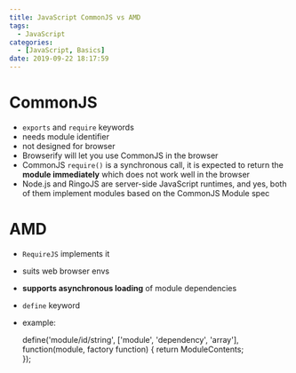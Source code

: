 ```yaml
---
title: JavaScript CommonJS vs AMD
tags:
  - JavaScript
categories:
  - [JavaScript, Basics]
date: 2019-09-22 18:17:59
---
```


# CommonJS

*   `exports` and `require` keywords
*   needs module identifier
*   not designed for browser
*   Browserify will let you use CommonJS in the browser
*   CommonJS `require()` is a synchronous call, it is expected to return the **module immediately** which does not work well in the browser
*   Node.js and RingoJS are server-side JavaScript runtimes, and yes, both of them implement modules based on the CommonJS Module spec

# AMD

*   `RequireJS` implements it
*   suits web browser envs
*   **supports asynchronous loading** of module dependencies
*   `define` keyword
*   example:<!--kg-card-begin: code-->

    define('module/id/string', ['module', 'dependency', 'array'], 
    function(module, factory function) {
      return ModuleContents;  
    });
<!--kg-card-end: code-->